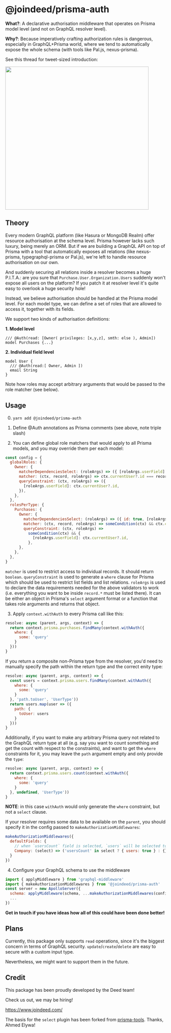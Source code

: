 # @joindeed/prisma-auth

**What?**: A declarative authorisation middleware that operates on Prisma model level (and not on GraphQL resolver level).

**Why?**: Because imperatively crafting authorization rules is dangerous, especially in GraphQL+Prisma world, where we tend to automatically expose the whole schema (with tools like Pal.js, nexus-prisma).

See this thread for tweet-sized introduction:

[<img src="https://user-images.githubusercontent.com/837032/139540771-8e84d6d2-0c43-4673-a9f7-9e335d47c8a7.png" width="450"/>](https://twitter.com/dimaip/status/1454480140872949761)

## Theory

Every modern GraphQL platform (like Hasura or MongoDB Realm) offer resource authorisation at the schema level.
Prisma however lacks such luxury, being merely an ORM.
But if we are building a GraphQL API on top of Prisma with a tool that automatically exposes all relations (like nexus-prisma, typegraphql-prisma or Pal.js), we're left to handle resource authorisation on our own.

And suddenly securing all relations inside a resolver becomes a huge P.I.T.A.: are you sure that `Purchase.User.Organization.Users` suddenly won't expose all users on the platform? If you patch it at resolver level it's quite easy to overlook a huge security hole!

Instead, we believe authorisation should be handled at the Prisma model level.
For each model type, we can define a set of roles that are allowed to access it, together with its fields.

We support two kinds of authorisation definitions:

**1. Model level**

```
/// @Auth(read: [Owner( privileges: [x,y,z], smth: else ), Admin])
model Purchases {...}
```

**2. Individual field level**

```
model User {
  /// @Auth(read:[ Owner, Admin ])
  email String
}
```

Note how roles may accept arbitrary arguments that would be passed to the role matcher (see below).

## Usage

0. `yarn add @joindeed/prisma-auth`

1. Define @Auth annotations as Prisma comments (see above, note triple slash)

2. You can define global role matchers that would apply to all Prisma models, and you may override them per each model:

```js
const config = {
  globalRoles: {
    Owner: {
      matcherDependenciesSelect: (roleArgs) => ({ [roleArgs.userField]: true }),
      matcher: (ctx, record, roleArgs) => ctx.currentUser?.id === record?.[roleArgs.userField],
      queryConstraint: (ctx, roleArgs) => ({
        [roleArgs.userField]: ctx.currentUser?.id,
      }),
    },
  },
  rolesPerType: {
    Purchases: {
      Owner: {
        matcherDependenciesSelect: (roleArgs) => ({ id: true, [roleArgs.userField]: true }),
        matcher: (ctx, record, roleArgs) => someCondition(ctx) && ctx.currentUser?.id === record?.[roleArgs.userField],
        queryConstraint: (ctx, roleArgs) =>
          someCondition(ctx) && {
            [roleArgs.userField]: ctx.currentUser?.id,
          },
      },
    },
  },
}
```

`matcher` is used to restrict access to individual records. It should return `boolean`.
`queryConstraint` is used to generate a `where` clause for Prisma which should be used to restrict list fields and list relations.
`roleArgs` is used to declare the data requirements needed for the above validators to work (i.e. everything you want to be inside `record.*` must be listed there). It can be either an object in Prisma's `select` argument format or a function that takes role arguments and returns that object.

3. Apply `context.withAuth` to every Prisma call like this:

```js
resolve: async (parent, args, context) => {
  return context.prisma.purchases.findMany(context.withAuth({
    where: {
      some: 'query'
    }
  }))
}
```

If you return a composite non-Prisma type from the resolver, you'd need to manually specify the path within the return type and the correct enity type:

```js
resolve: async (parent, args, context) => {
  const users = context.prisma.users.findMany(context.withAuth({
    where: {
      some: 'query'
    }
  }, 'path.toUser', 'UserType'))
  return users.map(user => ({
    path: {
      toUser: users
    }
  }))
}
```

Additionally, if you want to make any arbitrary Prisma query not related to the GraphQL return type at all (e.g. say you want to count something and get the count with respect to the constraints),
and want to get the `where` constraints for it, you may leave the `path` argument empty and only provide the `type`:

```js
resolve: async (parent, args, context) => {
  return context.prisma.users.count(context.withAuth({
    where: {
      some: 'query'
    }
  }, undefined, 'UserType'))
}
```

**NOTE**: in this case `withAuth` would only generate the `where` constraint, but not a `select` clause.


If your resolver requires some data to be available on the `parent`, you should specify it in the config passed to `makeAuthorizationMiddlewares`:

```js
makeAuthorizationMiddlewares({
  defaultFields: {
    // when `usersCount` field is selected, `users` will be selected too
    Company: (select) => ('usersCount' in select ? { users: true } : {}),
  }
})
```

4. Configure your GraphQL schema to use the middleware

```js
import { applyMiddleware } from 'graphql-middleware'
import { makeAuthorizationMiddlewares } from '@joindeed/prisma-auth'
const server = new ApolloServer({
  schema: applyMiddleware(schema, ...makeAuthorizationMiddlewares(config)),
  ...
})
```

**Get in touch if you have ideas how all of this could have been done better!**

## Plans

Currently, this package only supports `read` operations, since it's the biggest concern in terms of GraphQL security.
`update`/`create`/`delete` are easy to secure with a custom input type.

Nevertheless, we might want to support them in the future.

## Credit

This package has been proudly developed by the Deed team!

Check us out, we may be hiring!

https://www.joindeed.com/

The basis for the `select` plugin has been forked from [prisma-tools](https://raw.githubusercontent.com/paljs/prisma-tools/main/packages/plugins/src/select.ts).
Thanks, Ahmed Elywa!
